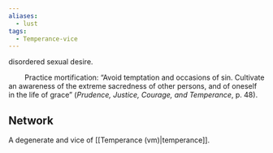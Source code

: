 ```yaml
---
aliases:
  - lust
tags:
  - Temperance-vice
---
```

disordered sexual desire.

$\qquad$Practice mortification: “Avoid temptation and occasions of sin. Cultivate an awareness of the extreme sacredness of other persons, and of oneself in the life of grace” (*Prudence, Justice, Courage, and Temperance*, p. 48).


## Network
A degenerate and vice of [[Temperance (vm)|temperance]].